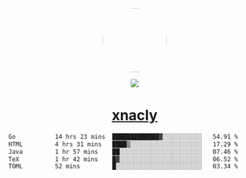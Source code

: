 <p align="center">
  <img style="border-radius: 100px" width="128" height="128" src="https://avatars.githubusercontent.com/u/47723417?v=4"/>
</p>
<p align="center">
  <img src="https://komarev.com/ghpvc/?username=xnacly&&style=flat-square"/>
</p>

<h1 align="center"><a href="https://xnacly.me"> xnacly</a> </h1>

<!--START_SECTION:waka-->

```txt
Go           14 hrs 23 mins  █████████████▓░░░░░░░░░░░   54.91 %
HTML         4 hrs 31 mins   ████▒░░░░░░░░░░░░░░░░░░░░   17.29 %
Java         1 hr 57 mins    ██░░░░░░░░░░░░░░░░░░░░░░░   07.46 %
TeX          1 hr 42 mins    █▓░░░░░░░░░░░░░░░░░░░░░░░   06.52 %
TOML         52 mins         █░░░░░░░░░░░░░░░░░░░░░░░░   03.34 %
```

<!--END_SECTION:waka-->

